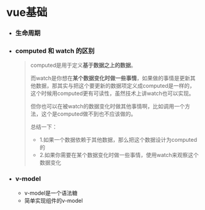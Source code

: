 # vue基础

- ### 生命周期

- ### computed 和 watch 的区别

  > computed是用于定义**基于数据之上的数据**。
  >
  > 而watch是你想在**某个数据变化时做一些事情**，如果做的事情是更新其他数据，那其实与把这个要更新的数据项定义成computed是一样的，这个时候用computed更有可读性，虽然技术上讲watch也可以实现。
  >
  > 但你也可以在被watch的数据变化时做其他事情啊，比如调用一个方法，这个是computed做不到也不应该做的。
  >
  > 总结一下：
  >
  > - 1.如果一个数据依赖于其他数据，那么把这个数据设计为computed的
  > - 2.如果你需要在某个数据变化时做一些事情，使用watch来观察这个数据变化

- ### v-model 


  - v-model是一个语法糖
  - 简单实现组件的v-model

